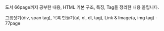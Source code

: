 도서 66page까지 공부한 내용, HTML 기본 구조, 특징, Tag들 정리한 내용 올립니다.

그룹짓기(div, span tag), 목록 만들기(ul, ol, dl, tag), Link & Image(a, img tag) - 77page
